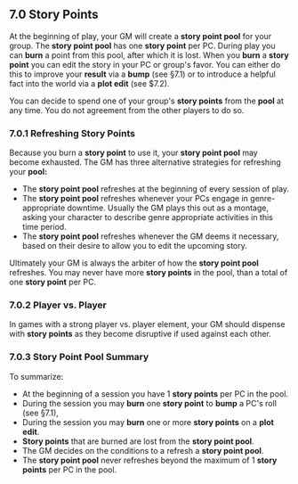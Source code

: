 ## 7.0 Story Points 

At the beginning of play, your GM will create a **story point pool** for your group. The **story point pool** has one **story point** per PC. During play you can **burn** a point from this pool, after which it is lost. When you **burn** a **story point** you can edit the story in your PC or group's favor. You can either do this to improve your **result** via a **bump** (see §7.1) or to introduce a helpful fact into the world via a **plot edit** (see $7.2).

You can decide to spend one of your group's **story points** from the **pool** at any time. You do not agreement from the other players to do so.

### 7.0.1 Refreshing Story Points

Because you burn a **story point** to use it, your **story point pool** may become exhausted. The GM has three alternative strategies for refreshing your **pool:**

* The **story point pool** refreshes at the beginning of every session of play.
* The **story point pool** refreshes whenever your PCs engage in genre-appropriate downtime. Usually the GM plays this out as a montage, asking your character to describe genre appropriate activities in this time period.
* The **story point pool** refreshes whenever the GM deems it necessary, based on their desire to allow you to edit the upcoming story.

Ultimately your GM is always the arbiter of how the **story point pool** refreshes. You may never have more **story points** in the pool, than a total of one **story point** per PC.

### 7.0.2 Player vs. Player

In games with a strong player vs. player element, your GM should dispense with **story points** as they become disruptive if used against each other.

### 7.0.3 Story Point Pool Summary

To summarize:

* At the beginning of a session you have 1 **story points** per PC in the pool.
* During the session you may **burn** one **story point** to **bump** a PC's roll (see §7.1),
* During the session you may **burn** one or more **story points**  on a **plot edit**.
* **Story points** that are burned are lost from the **story point pool**.
* The GM decides on the conditions to a refresh a **story point pool**.
* The **story point pool** never refreshes beyond the maximum of 1 **story points** per PC in the pool. 


